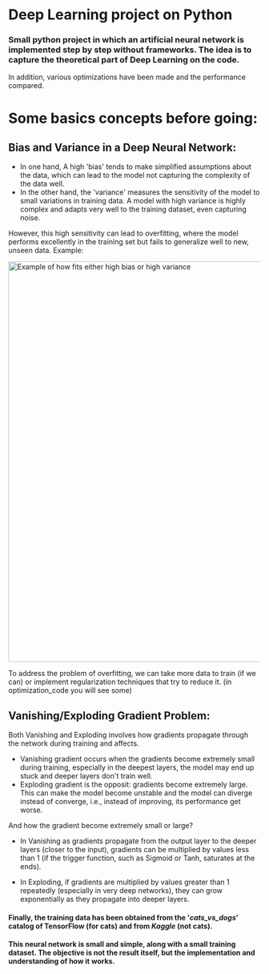 # Deep Learning project on Python

### Small python project in which an artificial neural network is implemented step by step without frameworks. The idea is to capture the theoretical part of Deep Learning on the code.

In addition, various optimizations have been made and the performance compared.

# Some basics concepts before going:

## Bias and Variance in a Deep Neural Network:

* In one hand,  A high 'bias' tends to make simplified assumptions about the data, which can lead to the model not capturing the complexity of the data well.
* In the other hand, the 'variance' measures the sensitivity of the model to small variations in training data. A model with high variance is highly complex 
and adapts very well to the training dataset, even capturing noise.

However, this high sensitivity can lead to overfitting, where the model performs excellently in the training set but fails to generalize well to new, unseen data. Example:


<img src="https://github.com/Jordi17z/DeepLearning-Python/blob/main/explanations_utils/2020-10-16-bias-and-variance-10-summary-overview.png" alt="Example of how fits either high bias or high variance" width="800">

To address the problem of overfitting, we can take more data to train (if we can) or implement regularization techniques that try to reduce it. (in optimization_code you will see some)

## Vanishing/Exploding Gradient Problem:
Both Vanishing and Exploding involves how gradients propagate through the network during training and affects. 

* Vanishing gradient occurs when the gradients become extremely small during training, especially in the deepest layers, the model may end up stuck and deeper layers don't train well.
* Exploding gradient is the opposit: gradients become extremely large. This can make the model become unstable and the model can diverge instead of converge, i.e., instead of improving, its performance get worse.

And how the gradient become extremely small or large? 

* In Vanishing as gradients propagate from the output layer to the deeper layers (closer to the input), gradients can be multiplied by values less than 1 (if the trigger function, 
such as Sigmoid or Tanh, saturates at the ends).

* In Exploding, if gradients are multiplied by values greater than 1 repeatedly (especially in very deep networks), they can grow exponentially as they propagate into deeper layers.



#### Finally, the training data has been obtained from the '*cats_vs_dogs*' catalog of TensorFlow (for cats) and from *Kaggle* (not cats).

#### This neural network is small and simple, along with a small training dataset. The objective is not the result itself, but the implementation and understanding of how it works.
